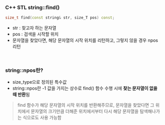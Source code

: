 ### C++ STL string::find()
```cpp
size_t find(const string& str, size_T pos) const;
```
- str : 찾고자 하는 문자열
- pos : 검색을 시작할 위치
- 문자열을 찾았다면, 해당 문자열의 시작 위치를 리턴하고, 그렇지 않을 경우 npos 리턴

<br/>

### string::npos란?
- size_type으로 정의된 특수값
- string::npos란 -1 값을 가지는 상수로 find() 함수 수행 시에 **찾는 문자열이 없을 때 반환**됨

> find 함수가 해당 문자열의 시작 위치를 반환해주므로, 문자열을 찾았다면 그 위치에서 문자열의 크기만큼 더해준 위치에서부터 다시 해당 문자열을 탐색해나가는 식으로도 사용 가능함

<br/>
